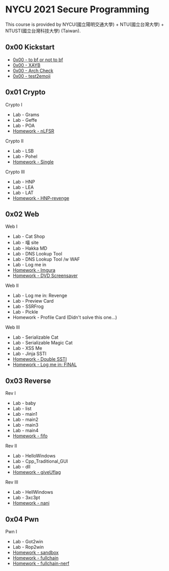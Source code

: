 # NYCU 2021 Secure Programming

This course is provided by NYCU(國立陽明交通大學) + NTU(國立台灣大學) + NTUST(國立台灣科技大學) (Taiwan).

## 0x00 Kickstart

- [0x00 - to bf or not to bf](./0x00-Kickstart/writeup.md#Crypto---To-BF-or-NOT-to-BF)
- [0x00 - XAYB](./0x00-Kickstart/writeup.md#Reverse---XAYB)
- [0x00 - Arch Check](./0x00-Kickstart/writeup.md#Pwn---Arch-Check)
- [0x00 - test2emoji](./0x00-Kickstart/writeup.md#Web---text2emoji)

## 0x01 Crypto

Crypto I

- Lab - Grams
- Lab - Geffe
- Lab - POA
- [Homework - nLFSR](./0x01-Crypto/writeup.md#Crypto---nLFSR-\[150\])

Crypto II

- Lab - LSB
- Lab - Pohel
- [Homework - Single](./0x01-Crypto/writeup.md#Crypto---Single-\[200\])

Crypto III

- Lab - HNP
- Lab - LEA
- Lab - LAT
- [Homework - HNP-revenge](./0x01-Crypto/writeup.md#Crypto---HNP-Revenge-\[250\])

## 0x02 Web

Web I

- Lab - Cat Shop
- Lab - 喵 site
- Lab - Hakka MD
- Lab - DNS Lookup Tool
- Lab - DNS Lookup Tool /w WAF
- Lab - Log me in
- [Homework - Imgura](./0x02-Web/writeup.md#Homework---Imgura-[100])
- [Homework - DVD Screensaver](./0x02-Web/writeup.md#Homework---Screensaver-[200])

Web II

- Lab - Log me in: Revenge
- Lab - Preview Card
- Lab - SSRFrog
- Lab - Pickle
- Homework - Profile Card (Didn't solve this one...)

Web III

- Lab - Serializable Cat
- Lab - Serializable Magic Cat
- Lab - XSS Me
- Lab - Jinja SSTI
- [Homework - Double SSTI](./0x02-Web/writeup.md#Homework---Double-SSTI)
- [Homework - Log me in: FINAL](./0x02-Web/writeup.md#Homework---Log-me-in-Final)

## 0x03 Reverse

Rev I

- Lab - baby
- Lab - list
- Lab - main1
- Lab - main2
- Lab - main3
- Lab - main4
- [Homework - fifo](0x03-Rev/writeup.md#Homework---Fifo)

Rev II

- Lab - HelloWindows
- Lab - Cpp_Traditional_GUI
- Lab - dll
- [Homework - giveUflag](0x03-Rev/writeup.md#Homework---giveUFlag)

Rev III

- Lab - HellWindows
- Lab - 3xc3pt
- [Homework - nani](./0x03-Rev/writeup.md#Homework---Nani)

## 0x04 Pwn

Pwn I

- Lab - Got2win
- Lab - Rop2win
- [Homework - sandbox](./0x04-Pwn/writeup.md#Homework---Sandbox)
- [Homework - fullchain](./0x04-Pwn/writeup.md#Homework---fullchain)
- [Homework - fullchain-nerf](./0x04-Pwn/writeup.md#Homework---fullchain-nerf)
